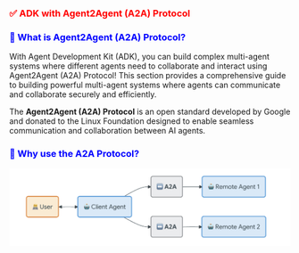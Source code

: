 <h3 style="color:red;">✅ ADK with Agent2Agent (A2A) Protocol</h3>


<h3 style="color:blue;">📌 What is Agent2Agent (A2A) Protocol?</h3>

With Agent Development Kit (ADK), you can build complex multi-agent systems where different agents need to collaborate and interact using Agent2Agent (A2A) Protocol! This section provides a comprehensive guide to building powerful multi-agent systems where agents can communicate and collaborate securely and efficiently.

The **Agent2Agent (A2A) Protocol** is an open standard developed by Google and donated to the Linux Foundation designed to enable seamless communication and collaboration between AI agents.


<h3 style="color:blue;">📌 Why use the A2A Protocol?</h3>

![alt text](../image/a2a1.png)


